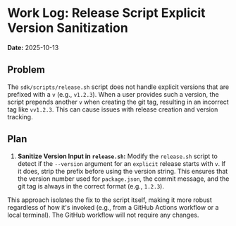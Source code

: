 # Work Log: Release Script Explicit Version Sanitization

**Date:** 2025-10-13

## Problem

The `sdk/scripts/release.sh` script does not handle explicit versions that are prefixed with a `v` (e.g., `v1.2.3`). When a user provides such a version, the script prepends another `v` when creating the git tag, resulting in an incorrect tag like `vv1.2.3`. This can cause issues with release creation and version tracking.

## Plan

1.  **Sanitize Version Input in `release.sh`:** Modify the `release.sh` script to detect if the `--version` argument for an `explicit` release starts with `v`. If it does, strip the prefix before using the version string. This ensures that the version number used for `package.json`, the commit message, and the git tag is always in the correct format (e.g., `1.2.3`).

This approach isolates the fix to the script itself, making it more robust regardless of how it's invoked (e.g., from a GitHub Actions workflow or a local terminal). The GitHub workflow will not require any changes.

